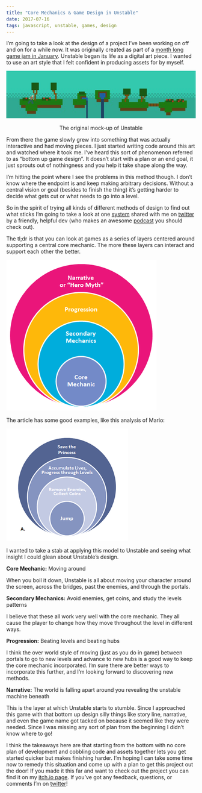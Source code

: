 ```yaml
---
title: "Core Mechanics & Game Design in Unstable"
date: 2017-07-16
tags: javascript, unstable, games, design
---
```


I’m going to take a look at the design of a project I’ve been working on off and on for a while now. It was originally created as part of a [month long game jam in January](https://itch.io/jam/jamuary). Unstable began its life as a digital art piece. I wanted to use an art style that I felt confident in producing assets for by myself.

![Original art mockup of what would become Unstable](./unstable-mockup.png)

<Center>The original mock-up of Unstable</Center>

From there the game slowly grew into something that was actually interactive and had moving pieces. I just started writing code around this art and watched where it took me. I’ve heard this sort of phenomenon referred to as “bottom up game design”. It doesn’t start with a plan or an end goal, it just sprouts out of nothingness and you help it take shape along the way.

I’m hitting the point where I see the problems in this method though. I don’t know where the endpoint is and keep making arbitrary decisions. Without a central vision or goal (besides to finish the thing) it’s getting harder to decide what gets cut or what needs to go into a level.

So in the spirit of trying all kinds of different methods of design to find out what sticks I’m going to take a look at one [system](https://web.archive.org/web/20150417192059/http://www.funstormgames.com/blog/2012/06/designing-around-a-core-mechanic/) shared with me on [twitter](https://twitter.com/matthackedit/status/852266889002733569) by a friendly, helpful dev (who makes an awesome [podcast](http://www.lostdecadegames.com/lostcast/) you should check out).

The tl;dr is that you can look at games as a series of layers centered around supporting a central core mechanic. The more these layers can interact and support each other the better.

![Abstract core mechanics circles analysis](./core-mechanics-1.png)

The article has some good examples, like this analysis of Mario:

![Mario core mechanics circles analysis](./core-mechanics-2.png)

I wanted to take a stab at applying this model to Unstable and seeing what insight I could glean about Unstable’s design.

**Core Mechanic:** Moving around

When you boil it down, Unstable is all about moving your character around the screen, across the bridges, past the enemies, and through the portals.

**Secondary Mechanics:** Avoid enemies, get coins, and study the levels patterns

I believe that these all work very well with the core mechanic. They all cause the player to change how they move throughout the level in different ways.

**Progression:** Beating levels and beating hubs

I think the over world style of moving (just as you do in game) between portals to go to new levels and advance to new hubs is a good way to keep the core mechanic incorporated. I’m sure there are better ways to incorporate this further, and I’m looking forward to discovering new methods.

**Narrative:** The world is falling apart around you revealing the unstable machine beneath

This is the layer at which Unstable starts to stumble. Since I approached this game with that bottom up design silly things like story line, narrative, and even the game name got tacked on because it seemed like they were needed. Since I was missing any sort of plan from the beginning I didn’t know where to go!

I think the takeaways here are that starting from the bottom with no core plan of development and cobbling code and assets together lets you get started quicker but makes finishing harder. I’m hoping I can take some time now to remedy this situation and come up with a plan to get this project out the door! If you made it this far and want to check out the project you can find it on my [itch.io page](https://law5guy.itch.io/unstable). If you’ve got any feedback, questions, or comments I’m on [twitter](https://twitter.com/ryrykubes)!
